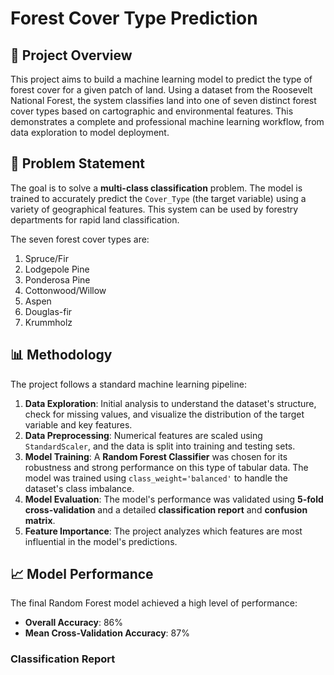 # Forest Cover Type Prediction

## 🌳 Project Overview

This project aims to build a machine learning model to predict the type of forest cover for a given patch of land. Using a dataset from the Roosevelt National Forest, the system classifies land into one of seven distinct forest cover types based on cartographic and environmental features. This demonstrates a complete and professional machine learning workflow, from data exploration to model deployment.



## 🎯 Problem Statement

The goal is to solve a **multi-class classification** problem. The model is trained to accurately predict the `Cover_Type` (the target variable) using a variety of geographical features. This system can be used by forestry departments for rapid land classification.

The seven forest cover types are:
1. Spruce/Fir
2. Lodgepole Pine
3. Ponderosa Pine
4. Cottonwood/Willow
5. Aspen
6. Douglas-fir
7. Krummholz

## 📊 Methodology

The project follows a standard machine learning pipeline:

1.  **Data Exploration**: Initial analysis to understand the dataset's structure, check for missing values, and visualize the distribution of the target variable and key features.
2.  **Data Preprocessing**: Numerical features are scaled using `StandardScaler`, and the data is split into training and testing sets.
3.  **Model Training**: A **Random Forest Classifier** was chosen for its robustness and strong performance on this type of tabular data. The model was trained using `class_weight='balanced'` to handle the dataset's class imbalance.
4.  **Model Evaluation**: The model's performance was validated using **5-fold cross-validation** and a detailed **classification report** and **confusion matrix**.
5.  **Feature Importance**: The project analyzes which features are most influential in the model's predictions.

## 📈 Model Performance

The final Random Forest model achieved a high level of performance:

* **Overall Accuracy**: 86%
* **Mean Cross-Validation Accuracy**: 87%

### Classification Report
